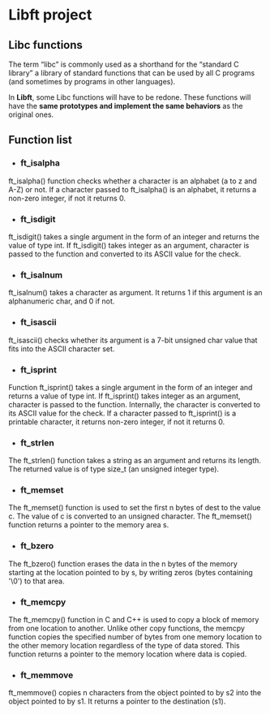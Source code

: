 # Libft project

## Libc functions

The term “libc” is commonly used as a shorthand for the “standard
C library” a library of standard functions that can be used by
all C programs (and sometimes by programs in other languages).

In **Libft**, some Libc functions will have to be redone. These
functions will have the **same prototypes and implement the same 
behaviors** as the original ones.

## Function list

- ### ft_isalpha
ft_isalpha() function checks whether a character is an alphabet (a to z and A-Z) or not.
If a character passed to ft_isalpha() is an alphabet, it returns a non-zero integer, if not it returns 0.


- ### ft_isdigit

ft_isdigit() takes a single argument in the form of an integer and returns the value of type int.
If ft_isdigit() takes integer as an argument, character is passed to the function and converted
to its ASCII value for the check.


- ### ft_isalnum

ft_isalnum() takes a character as argument. It returns 1 if this argument is an alphanumeric char, and 0 if not.


- ### ft_isascii

ft_isascii() checks whether its argument is a 7-bit unsigned char value that fits into the ASCII character set.

- ### ft_isprint

Function ft_isprint() takes a single argument in the form of an integer and returns a value of type int.
If ft_isprint() takes integer as an argument, character is passed to the function. Internally, the character 
is converted to its ASCII value for the check. If a character passed to ft_isprint() is a printable character,
it returns non-zero integer, if not it returns 0.

- ### ft_strlen

The ft_strlen() function takes a string as an argument and returns its length. The returned value is of type size_t (an unsigned integer type).

- ### ft_memset

The ft_memset() function is used to set the first n bytes of dest to the value c. The value of c is converted to an unsigned character.
The ft_memset() function returns a pointer to the memory area s.


- ### ft_bzero

The ft_bzero() function erases the data in the n bytes of the memory starting at the location pointed to by s, by writing zeros (bytes
containing '\0') to that area.


- ### ft_memcpy

The ft_memcpy() function in C and C++ is used to copy a block of memory from one location to another. Unlike other copy functions, the memcpy function 
copies the specified number of bytes from one memory location to the other memory location regardless of the type of data stored.
This function returns a pointer to the memory location where data is copied.


- ### ft_memmove

ft_memmove() copies n characters from the object pointed to by s2 into the object pointed to by s1. It returns a pointer to the destination (s1).

</details>
